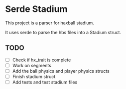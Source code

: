 # Serde Stadium

This project is a parser for haxball stadium.

It uses serde to parse the hbs files into a Stadium struct.

## TODO

- [ ] Check if hx_trait is complete
- [ ] Work on segments
- [ ] Add the ball physics and player physics structs
- [ ] Finish stadium struct
- [ ] Add tests and test stadium files

